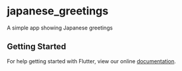 # japanese_greetings

A simple app showing Japanese greetings

## Getting Started

For help getting started with Flutter, view our online
[documentation](https://flutter.io/).
